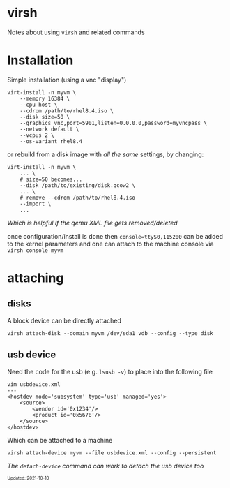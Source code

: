 virsh
===

Notes about using `virsh` and related commands

# Installation

Simple installation (using a vnc "display")
```
virt-install -n myvm \
    --memory 16384 \
    --cpu host \
    --cdrom /path/to/rhel8.4.iso \
    --disk size=50 \
    --graphics vnc,port=5901,listen=0.0.0.0,password=myvncpass \
    --network default \
    --vcpus 2 \
    --os-variant rhel8.4
```

or rebuild from a disk image with _all the same_ settings, by changing:

```
virt-install -n myvm \
    ... \
    # size=50 becomes...
    --disk /path/to/existing/disk.qcow2 \
    ... \
    # remove --cdrom /path/to/rhel8.4.iso
    --import \
    ...
```

_Which is helpful if the qemu XML file gets removed/deleted_

once configuration/install is done then `console=ttyS0,115200` can be
added to the kernel parameters and one can attach to the machine console
via `virsh console myvm`

# attaching

## disks

A block device can be directly attached
```
virsh attach-disk --domain myvm /dev/sda1 vdb --config --type disk
```

## usb device

Need the code for the usb (e.g. `lsusb -v`) to place into the following file
```
vim usbdevice.xml
---
<hostdev mode='subsystem' type='usb' managed='yes'>
    <source>
        <vendor id='0x1234'/>
        <product id='0x5678'/>
    </source>
</hostdev>
```

Which can be attached to a machine
```
virsh attach-device myvm --file usbdevice.xml --config --persistent
```

_The `detach-device` command can work to detach the usb device too_


<sub><sup>Updated: 2021-10-10</sup></sub>
